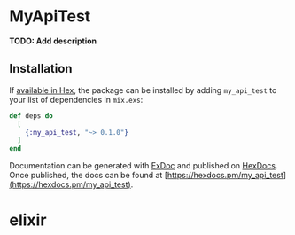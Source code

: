 # MyApiTest

**TODO: Add description**

## Installation

If [available in Hex](https://hex.pm/docs/publish), the package can be installed
by adding `my_api_test` to your list of dependencies in `mix.exs`:

```elixir
def deps do
  [
    {:my_api_test, "~> 0.1.0"}
  ]
end
```

Documentation can be generated with [ExDoc](https://github.com/elixir-lang/ex_doc)
and published on [HexDocs](https://hexdocs.pm). Once published, the docs can
be found at [https://hexdocs.pm/my_api_test](https://hexdocs.pm/my_api_test).

# elixir
